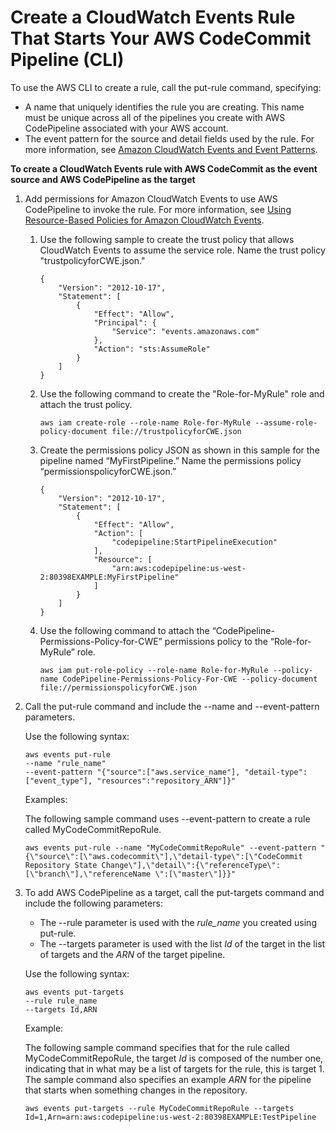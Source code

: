 # Create a CloudWatch Events Rule That Starts Your AWS CodeCommit Pipeline \(CLI\)<a name="pipelines-trigger-source-repo-changes-cli"></a>

To use the AWS CLI to create a rule, call the put\-rule command, specifying:
+ A name that uniquely identifies the rule you are creating\. This name must be unique across all of the pipelines you create with AWS CodePipeline associated with your AWS account\.
+ The event pattern for the source and detail fields used by the rule\. For more information, see [Amazon CloudWatch Events and Event Patterns](http://docs.aws.amazon.com/AmazonCloudWatch/latest/events/CloudWatchEventsandEventPatterns.html)\.

**To create a CloudWatch Events rule with AWS CodeCommit as the event source and AWS CodePipeline as the target**

1. Add permissions for Amazon CloudWatch Events to use AWS CodePipeline to invoke the rule\. For more information, see [Using Resource\-Based Policies for Amazon CloudWatch Events](http://docs.aws.amazon.com/AmazonCloudWatch/latest/events/resource-based-policies-cwe.html)\.

   1. Use the following sample to create the trust policy that allows CloudWatch Events to assume the service role\. Name the trust policy "trustpolicyforCWE\.json\."

      ```
      {
          "Version": "2012-10-17",
          "Statement": [
              {
                  "Effect": "Allow",
                  "Principal": {
                      "Service": "events.amazonaws.com"
                  },
                  "Action": "sts:AssumeRole"
              }
          ]
      }
      ```

   1. Use the following command to create the "Role\-for\-MyRule" role and attach the trust policy\.

      ```
      aws iam create-role --role-name Role-for-MyRule --assume-role-policy-document file://trustpolicyforCWE.json
      ```

   1. Create the permissions policy JSON as shown in this sample for the pipeline named “MyFirstPipeline\.” Name the permissions policy “permissionspolicyforCWE\.json\.”

      ```
      {
          "Version": "2012-10-17",
          "Statement": [
              {
                  "Effect": "Allow",
                  "Action": [
                      "codepipeline:StartPipelineExecution"
                  ],
                  "Resource": [
                      "arn:aws:codepipeline:us-west-2:80398EXAMPLE:MyFirstPipeline"
                  ]
              }
          ]
      }
      ```

   1. Use the following command to attach the “CodePipeline\-Permissions\-Policy\-for\-CWE” permissions policy to the “Role\-for\-MyRule” role\.

      ```
      aws iam put-role-policy --role-name Role-for-MyRule --policy-name CodePipeline-Permissions-Policy-For-CWE --policy-document file://permissionspolicyforCWE.json
      ```

1. Call the put\-rule command and include the \-\-name and \-\-event\-pattern parameters\.

   Use the following syntax:

   ```
   aws events put-rule 
   --name "rule_name" 
   --event-pattern "{"source":["aws.service_name"], "detail-type":["event_type"], "resources":"repository_ARN"]}"
   ```

   Examples:

   The following sample command uses \-\-event\-pattern to create a rule called MyCodeCommitRepoRule\.

   ```
   aws events put-rule --name "MyCodeCommitRepoRule" --event-pattern "{\"source\":[\"aws.codecommit\"],\"detail-type\":[\"CodeCommit Repository State Change\"],\"detail\":{\"referenceType\":[\"branch\"],\"referenceName \":[\"master\"]}}"
   ```

1. To add AWS CodePipeline as a target, call the put\-targets command and include the following parameters:
   + The \-\-rule parameter is used with the *rule\_name* you created using put\-rule\. 
   + The \-\-targets parameter is used with the list *Id* of the target in the list of targets and the *ARN* of the target pipeline\.

   Use the following syntax:

   ```
   aws events put-targets 
   --rule rule_name 
   --targets Id,ARN
   ```

   Example:

   The following sample command specifies that for the rule called MyCodeCommitRepoRule, the target *Id* is composed of the number one, indicating that in what may be a list of targets for the rule, this is target 1\. The sample command also specifies an example *ARN* for the pipeline that starts when something changes in the repository\.

   ```
   aws events put-targets --rule MyCodeCommitRepoRule --targets Id=1,Arn=arn:aws:codepipeline:us-west-2:80398EXAMPLE:TestPipeline
   ```